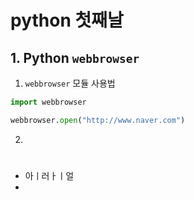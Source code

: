 # python 첫째날

## 1. Python `webbrowser`

1. `webbrowser` 모듈 사용법

```python
import webbrowser

webbrowser.open("http://www.naver.com")
```

2. 



# 

## 

- 아ㅣ러ㅏㅣ얼
- 